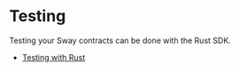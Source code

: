 # Testing

Testing your Sway contracts can be done with the Rust SDK.

- [Testing with Rust](./testing-with-rust.md)
